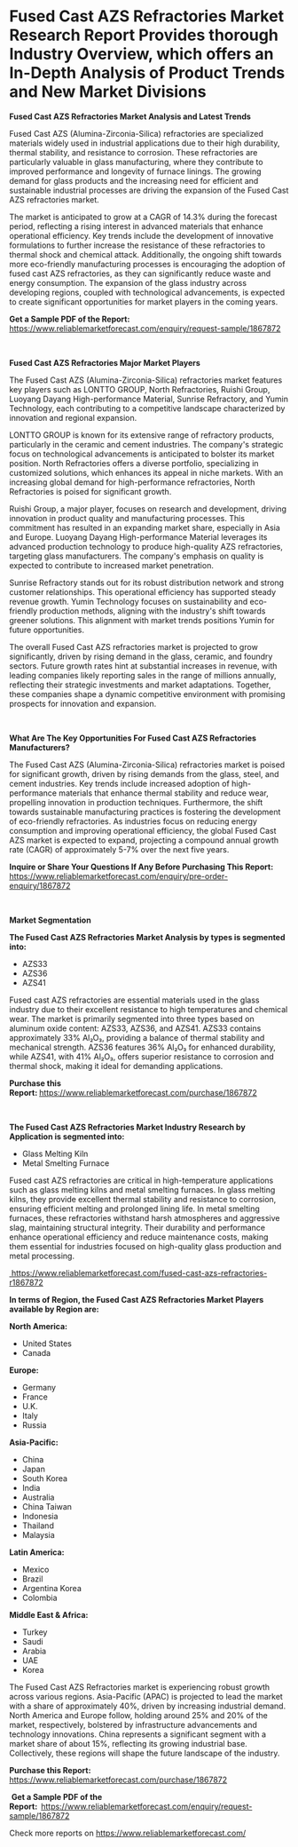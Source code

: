 <p><h1>Fused Cast AZS Refractories Market Research Report Provides thorough Industry Overview, which offers an In-Depth Analysis of Product Trends and New Market Divisions</h1></p><p><strong>Fused Cast AZS Refractories Market Analysis and Latest Trends</strong></p>
<p><p>Fused Cast AZS (Alumina-Zirconia-Silica) refractories are specialized materials widely used in industrial applications due to their high durability, thermal stability, and resistance to corrosion. These refractories are particularly valuable in glass manufacturing, where they contribute to improved performance and longevity of furnace linings. The growing demand for glass products and the increasing need for efficient and sustainable industrial processes are driving the expansion of the Fused Cast AZS refractories market.</p><p>The market is anticipated to grow at a CAGR of 14.3% during the forecast period, reflecting a rising interest in advanced materials that enhance operational efficiency. Key trends include the development of innovative formulations to further increase the resistance of these refractories to thermal shock and chemical attack. Additionally, the ongoing shift towards more eco-friendly manufacturing processes is encouraging the adoption of fused cast AZS refractories, as they can significantly reduce waste and energy consumption. The expansion of the glass industry across developing regions, coupled with technological advancements, is expected to create significant opportunities for market players in the coming years.</p></p>
<p><strong>Get a Sample PDF of the Report:&nbsp;</strong> <a href="https://www.reliablemarketforecast.com/enquiry/request-sample/1867872?utm_campaign=2255&utm_medium=2&utm_source=Github&utm_content=ia&utm_term=04022025&utm_id=fused-cast-azs-refractories">https://www.reliablemarketforecast.com/enquiry/request-sample/1867872</a></p>
<p>&nbsp;</p>
<p><strong>Fused Cast AZS Refractories Major Market Players</strong></p>
<p><p>The Fused Cast AZS (Alumina-Zirconia-Silica) refractories market features key players such as LONTTO GROUP, North Refractories, Ruishi Group, Luoyang Dayang High-performance Material, Sunrise Refractory, and Yumin Technology, each contributing to a competitive landscape characterized by innovation and regional expansion.</p><p>LONTTO GROUP is known for its extensive range of refractory products, particularly in the ceramic and cement industries. The company's strategic focus on technological advancements is anticipated to bolster its market position. North Refractories offers a diverse portfolio, specializing in customized solutions, which enhances its appeal in niche markets. With an increasing global demand for high-performance refractories, North Refractories is poised for significant growth.</p><p>Ruishi Group, a major player, focuses on research and development, driving innovation in product quality and manufacturing processes. This commitment has resulted in an expanding market share, especially in Asia and Europe. Luoyang Dayang High-performance Material leverages its advanced production technology to produce high-quality AZS refractories, targeting glass manufacturers. The company's emphasis on quality is expected to contribute to increased market penetration.</p><p>Sunrise Refractory stands out for its robust distribution network and strong customer relationships. This operational efficiency has supported steady revenue growth. Yumin Technology focuses on sustainability and eco-friendly production methods, aligning with the industry's shift towards greener solutions. This alignment with market trends positions Yumin for future opportunities.</p><p>The overall Fused Cast AZS refractories market is projected to grow significantly, driven by rising demand in the glass, ceramic, and foundry sectors. Future growth rates hint at substantial increases in revenue, with leading companies likely reporting sales in the range of millions annually, reflecting their strategic investments and market adaptations. Together, these companies shape a dynamic competitive environment with promising prospects for innovation and expansion.</p></p>
<p>&nbsp;</p>
<p><strong>What Are The Key Opportunities For Fused Cast AZS Refractories Manufacturers?</strong></p>
<p><p>The Fused Cast AZS (Alumina-Zirconia-Silica) refractories market is poised for significant growth, driven by rising demands from the glass, steel, and cement industries. Key trends include increased adoption of high-performance materials that enhance thermal stability and reduce wear, propelling innovation in production techniques. Furthermore, the shift towards sustainable manufacturing practices is fostering the development of eco-friendly refractories. As industries focus on reducing energy consumption and improving operational efficiency, the global Fused Cast AZS market is expected to expand, projecting a compound annual growth rate (CAGR) of approximately 5-7% over the next five years.</p></p>
<p><strong>Inquire or Share Your Questions If Any Before Purchasing This Report:</strong> <a href="https://www.reliablemarketforecast.com/enquiry/pre-order-enquiry/1867872?utm_campaign=2255&utm_medium=2&utm_source=Github&utm_content=ia&utm_term=04022025&utm_id=fused-cast-azs-refractories">https://www.reliablemarketforecast.com/enquiry/pre-order-enquiry/1867872</a></p>
<p>&nbsp;</p>
<p><strong>Market Segmentation</strong></p>
<p><strong>The Fused Cast AZS Refractories Market Analysis by types is segmented into:</strong></p>
<p><ul><li>AZS33</li><li>AZS36</li><li>AZS41</li></ul></p>
<p><p>Fused cast AZS refractories are essential materials used in the glass industry due to their excellent resistance to high temperatures and chemical wear. The market is primarily segmented into three types based on aluminum oxide content: AZS33, AZS36, and AZS41. AZS33 contains approximately 33% Al₂O₃, providing a balance of thermal stability and mechanical strength. AZS36 features 36% Al₂O₃ for enhanced durability, while AZS41, with 41% Al₂O₃, offers superior resistance to corrosion and thermal shock, making it ideal for demanding applications.</p></p>
<p><strong>Purchase this Report:&nbsp;</strong><a href="https://www.reliablemarketforecast.com/purchase/1867872?utm_campaign=2255&utm_medium=2&utm_source=Github&utm_content=ia&utm_term=04022025&utm_id=fused-cast-azs-refractories">https://www.reliablemarketforecast.com/purchase/1867872</a></p>
<p>&nbsp;</p>
<p><strong>The Fused Cast AZS Refractories Market Industry Research by Application is segmented into:</strong></p>
<p><ul><li>Glass Melting Kiln</li><li>Metal Smelting Furnace</li></ul></p>
<p><p>Fused cast AZS refractories are critical in high-temperature applications such as glass melting kilns and metal smelting furnaces. In glass melting kilns, they provide excellent thermal stability and resistance to corrosion, ensuring efficient melting and prolonged lining life. In metal smelting furnaces, these refractories withstand harsh atmospheres and aggressive slag, maintaining structural integrity. Their durability and performance enhance operational efficiency and reduce maintenance costs, making them essential for industries focused on high-quality glass production and metal processing.</p></p>
<p><a href="https://www.reliablemarketforecast.com/fused-cast-azs-refractories-r1867872?utm_campaign=2255&utm_medium=2&utm_source=Github&utm_content=ia&utm_term=04022025&utm_id=fused-cast-azs-refractories">&nbsp;https://www.reliablemarketforecast.com/fused-cast-azs-refractories-r1867872</a></p>
<p><strong>In terms of Region, the Fused Cast AZS Refractories Market Players available by Region are:</strong></p>
<p>
    <p> <strong> North America: </strong>
        <ul>
            <li>United States</li>
            <li>Canada</li>
        </ul>
        </p> 
    <p> <strong> Europe: </strong>
        <ul>
            <li>Germany</li>
            <li>France</li>
            <li>U.K.</li>
            <li>Italy</li>
            <li>Russia</li>
        </ul>
        </p> 
    <p> <strong> Asia-Pacific: </strong>
        <ul>
            <li>China</li>
            <li>Japan</li>
            <li>South Korea</li>
            <li>India</li>
            <li>Australia</li>
            <li>China Taiwan</li>
            <li>Indonesia</li>
            <li>Thailand</li>
            <li>Malaysia</li>
        </ul>
        </p> 
    <p> <strong> Latin America: </strong>
        <ul>
            <li>Mexico</li>
            <li>Brazil</li>
            <li>Argentina Korea</li>
            <li>Colombia</li>
        </ul>
        </p> 
    <p> <strong> Middle East & Africa: </strong>
        <ul>
            <li>Turkey</li>
            <li>Saudi</li>
            <li>Arabia</li>
            <li>UAE</li>
            <li>Korea</li>
        </ul>
    </p>
    </p>
<p><p>The Fused Cast AZS Refractories market is experiencing robust growth across various regions. Asia-Pacific (APAC) is projected to lead the market with a share of approximately 40%, driven by increasing industrial demand. North America and Europe follow, holding around 25% and 20% of the market, respectively, bolstered by infrastructure advancements and technology innovations. China represents a significant segment with a market share of about 15%, reflecting its growing industrial base. Collectively, these regions will shape the future landscape of the industry.</p></p>
<p><strong>Purchase this Report: </strong><a href="https://www.reliablemarketforecast.com/purchase/1867872?utm_campaign=2255&utm_medium=2&utm_source=Github&utm_content=ia&utm_term=04022025&utm_id=fused-cast-azs-refractories">https://www.reliablemarketforecast.com/purchase/1867872</a></p>
<p>&nbsp;<strong>Get a Sample PDF of the Report:&nbsp;&nbsp;</strong><a href="https://www.reliablemarketforecast.com/enquiry/request-sample/1867872?utm_campaign=2255&utm_medium=2&utm_source=Github&utm_content=ia&utm_term=04022025&utm_id=fused-cast-azs-refractories">https://www.reliablemarketforecast.com/enquiry/request-sample/1867872</a></p>
<p><strong></strong></p>
<p>Check more reports on <a href="https://www.reliablemarketforecast.com/?utm_campaign=2255&utm_medium=2&utm_source=Github&utm_content=ia&utm_term=04022025&utm_id=fused-cast-azs-refractories">https://www.reliablemarketforecast.com/</a></p>